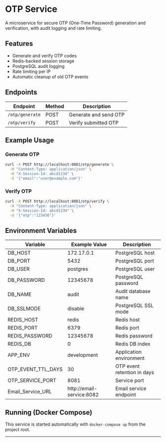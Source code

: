 # OTP Service

A microservice for secure OTP (One-Time Password) generation and verification, with audit logging and rate limiting.

## Features
- Generate and verify OTP codes
- Redis-backed session storage
- PostgreSQL audit logging
- Rate limiting per IP
- Automatic cleanup of old OTP events

## Endpoints

| Endpoint         | Method | Description                |
|------------------|--------|----------------------------|
| `/otp/generate`  | POST   | Generate and send OTP      |
| `/otp/verify`    | POST   | Verify submitted OTP       |

## Example Usage

### Generate OTP
```bash
curl -X POST http://localhost:8081/otp/generate \
  -H "Content-Type: application/json" \
  -H "X-Session-Id: abcd1234" \
  -d '{"email":"user@example.com"}'
```

### Verify OTP
```bash
curl -X POST http://localhost:8081/otp/verify \
  -H "Content-Type: application/json" \
  -H "X-Session-Id: abcd1234" \
  -d '{"otp":"123456"}'
```

## Environment Variables

| Variable              | Example Value                | Description                                 |
|-----------------------|-----------------------------|---------------------------------------------|
| DB_HOST               | 172.17.0.1                  | PostgreSQL host                             |
| DB_PORT               | 5432                        | PostgreSQL port                             |
| DB_USER               | postgres                    | PostgreSQL user                             |
| DB_PASSWORD           | 12345678                    | PostgreSQL password                         |
| DB_NAME               | audit                       | Audit database name                         |
| DB_SSLMODE            | disable                     | PostgreSQL SSL mode                         |
| REDIS_HOST            | redis                       | Redis host                                  |
| REDIS_PORT            | 6379                        | Redis port                                  |
| REDIS_PASSWORD        | 12345678                    | Redis password                              |
| REDIS_DB              | 0                           | Redis DB index                              |
| APP_ENV               | development                 | Application environment                     |
| OTP_EVENT_TTL_DAYS    | 30                          | OTP event retention in days                 |
| OTP_SERVICE_PORT      | 8081                        | Service port                                |
| Email_Service_URL     | http://email-service:8082   | Email service endpoint                      |

## Running (Docker Compose)

This service is started automatically with `docker-compose up` from the project root.

---
